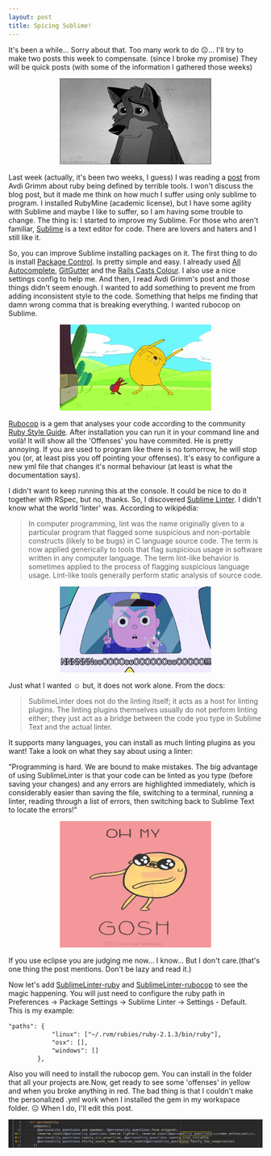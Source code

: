 ```yaml
---
layout: post
title: Spicing Sublime!
---
```


It's been a while... Sorry about that. Too many work to do :pensive:... I'll try to make two posts this week to compensate. (since I broke my promise) They will be quick posts (with some of the information I gathered those weeks)

<div style="text-align:center"><img src="/images/guilty_dog.gif" width="300" height="170"></div>

Last week (actually, it's been two weeks, I guess) I was reading a [post](http://devblog.avdi.org/2015/07/08/ruby-is-defined-by-terrible-tools/) from Avdi Grimm about ruby being defined by terrible tools.
I won't discuss the blog post, but it made me think on how much I suffer using only sublime to program. I installed RubyMine (academic license), but I have some agility with Sublime and maybe I like to suffer, so I am having some trouble to change.
The thing is: I started to improve my Sublime. For those who aren't familiar, [Sublime](http://www.sublimetext.com/) is a text editor for code. There are lovers and haters and I still like it.

So, you can improve Sublime installing packages on it. The first thing to do is install [Package Control](https://packagecontrol.io/installation). Is pretty simple and easy. I already used [All Autocomplete](https://packagecontrol.io/packages/All%20Autocomplete), [GitGutter](https://packagecontrol.io/packages/GitGutter) and the [Rails Casts Colour](https://packagecontrol.io/packages/RailsCasts%20Colour%20Scheme).
I also use a nice settings config to help me. And then, I read Avdi Grimm's post and those things didn't seem enough. I wanted to add something to prevent me from adding inconsistent style to the code. Something that helps me finding that damn wrong comma that is breaking everything. I wanted rubocop on Sublime.

<div style="text-align:center"><img src="/images/bug-dance.gif" width="300" height="170"></div>

[Rubocop](https://github.com/bbatsov/rubocop) is a gem that analyses your code according to the community [Ruby Style Guide](https://github.com/bbatsov/ruby-style-guide). After installation you can run it in your command line and voilà! It will show all the 'Offenses' you have commited.
He is pretty annoying. If you are used to program like there is no tomorrow, he will stop you (or, at least piss you off pointing your offenses). It's easy to configure a new yml file that changes it's normal behaviour (at least is what the documentation says).

I didn't want to keep running this at the console. It could be nice to do it together with RSpec, but no, thanks. So, I discovered [Sublime Linter](https://packagecontrol.io/packages/SublimeLinter). I didn't know what the world 'linter' was.
According to wikipédia:

> In computer programming, lint was the name originally given to a particular program that flagged some suspicious and non-portable constructs (likely to be bugs) in C language source code.
> The term is now applied generically to tools that flag suspicious usage in software written in any computer language. The term lint-like behavior is sometimes applied to the process of flagging suspicious language usage.
> Lint-like tools generally perform static analysis of source code.

<div style="text-align:center"><img src="/images/police.gif" width="300" height="170"></div>

Just what I wanted :relaxed: but, it does not work alone. From the docs:

> SublimeLinter does not do the linting itself; it acts as a host for linting plugins.
> The linting plugins themselves usually do not perform linting either; they just act as a bridge between the code you type in Sublime Text and the actual linter.

It supports many languages, you can install as much linting plugins as you want! Take a look on what they say about using a linter:

"Programming is hard. We are bound to make mistakes. The big advantage of using SublimeLinter is that your code can be linted as you type (before saving your changes) and any errors are highlighted immediately, which is considerably easier than saving the file, switching to a terminal, running a linter, reading through a list of errors, then switching back to Sublime Text to locate the errors!"

<div style="text-align:center"><img src="/images/omg.gif" width="300" height="250"></div>

If you use eclipse you are judging me now... I know... But I don't care.(that's one thing the post mentions. Don't be lazy and read it.)

Now let's add [SublimeLinter-ruby](https://packagecontrol.io/packages/SublimeLinter-ruby) and [SublimeLinter-rubocop](https://packagecontrol.io/packages/SublimeLinter-rubocop) to see the magic happening. You will just need to configure the ruby path in Preferences -> Package Settings -> Sublime Linter -> Settings - Default.
This is my example:

```
"paths": {
            "linux": ["~/.rvm/rubies/ruby-2.1.3/bin/ruby"],
            "osx": [],
            "windows": []
        },
```

Also you will need to install the rubocop gem. You can install in the folder that all your projects are.Now, get ready to see some 'offenses' in yellow and when you broke anything in red. The bad thing is that I couldn't make the personalized .yml work when I installed the gem in my workspace folder. :expressionless:
When I do, I'll edit this post.

![Image of rubocop offenses](/images/rubocop-linter.png)


